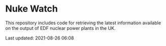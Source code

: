 # Nuke Watch

This repository includes code for retrieving the latest information available on the output of EDF nuclear power plants in the UK.

Last updated: 2021-08-26 06:08